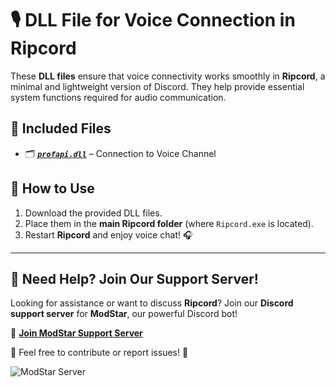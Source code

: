 # 🎙️ DLL File for Voice Connection in **Ripcord**  

These **DLL files** ensure that voice connectivity works smoothly in **Ripcord**, a minimal and lightweight version of Discord. They help provide essential system functions required for audio communication.  

## 📂 Included Files  

- 🗂️ [***`profapi.dll`***](https://github.com/OptyWine/Ripcord-Audio-Hook/blob/main/dll/profapi.dll) – Connection to Voice Channel

## 🚀 How to Use  

1. Download the provided DLL files.  
2. Place them in the **main Ripcord folder** (where `Ripcord.exe` is located).  
3. Restart **Ripcord** and enjoy voice chat! 🎧  

---

## 🌟 Need Help? Join Our Support Server!  

Looking for assistance or want to discuss **Ripcord**? Join our **Discord support server** for **ModStar**, our powerful Discord bot!  

🔗 **[Join ModStar Support Server](https://discord.gg/modstar)**   

📢 Feel free to contribute or report issues! 🚀  

![ModStar Server](https://message.style/cdn/images/37dd7851b0afbd7994ac76a9a4a5838d3b38aaafeb70342e132d49b53a510c65.png) 
